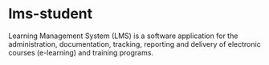 # lms-student
Learning Management System (LMS) is a software application for the administration, documentation, tracking, reporting and delivery of electronic courses (e-learning) and training programs.
